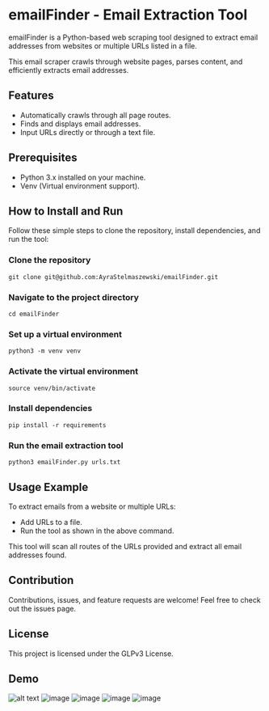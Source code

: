 # emailFinder - Email Extraction Tool
emailFinder is a Python-based web scraping tool designed to extract email addresses from websites or multiple URLs listed in a file. 

This email scraper crawls through website pages, parses content, and efficiently extracts email addresses.

## Features
- Automatically crawls through all page routes.
- Finds and displays email addresses.
- Input URLs directly or through a text file.

## Prerequisites
- Python 3.x installed on your machine.
- Venv (Virtual environment support).

  
## How to Install and Run

Follow these simple steps to clone the repository, install dependencies, and run the tool:

### Clone the repository
```
git clone git@github.com:AyraStelmaszewski/emailFinder.git

```

### Navigate to the project directory
```
cd emailFinder
```

### Set up a virtual environment

```
python3 -m venv venv
```

### Activate the virtual environment
```
source venv/bin/activate
```

### Install dependencies
```
pip install -r requirements
```
### Run the email extraction tool
```
python3 emailFinder.py urls.txt 
```


## Usage Example
To extract emails from a website or multiple URLs:

- Add URLs to a file.
- Run the tool as shown in the above command.


This tool will scan all routes of the URLs provided and extract all email addresses found.

## Contribution
Contributions, issues, and feature requests are welcome! Feel free to check out the issues page.

## License
This project is licensed under the GLPv3 License.

## Demo 
![alt text](https://github.com/past3ll3/emailFinder/blob/main/demo.gif)
![image](https://github.com/user-attachments/assets/73892d0c-7f4b-4d2f-8454-1f96151215a9)
![image](https://github.com/user-attachments/assets/6db660e4-8930-44a4-a1ee-42a37d8da15e)
![image](https://github.com/user-attachments/assets/cc790f66-12e9-4459-84e7-68530da62553)
![image](https://github.com/user-attachments/assets/fd9b3c3f-17fa-436d-8843-0a4099d0f81f)


